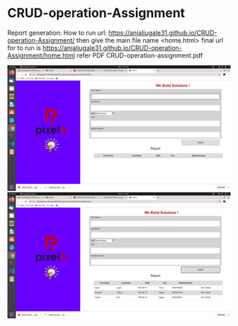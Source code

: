 # CRUD-operation-Assignment
Report generation:
	How to run url: https://anjaliugale31.github.io/CRUD-operation-Assignment/
				then give the main file name <home.html>
        final url for to run is  https://anjaliugale31.github.io/CRUD-operation-Assignment/home.html
	refer PDF CRUD-operation-assignment.pdf
	
<img src="Screenshot from 2020-12-16 10-33-58.png"/>
<img src="Screenshot from 2020-12-16 10-36-10.png"/>


